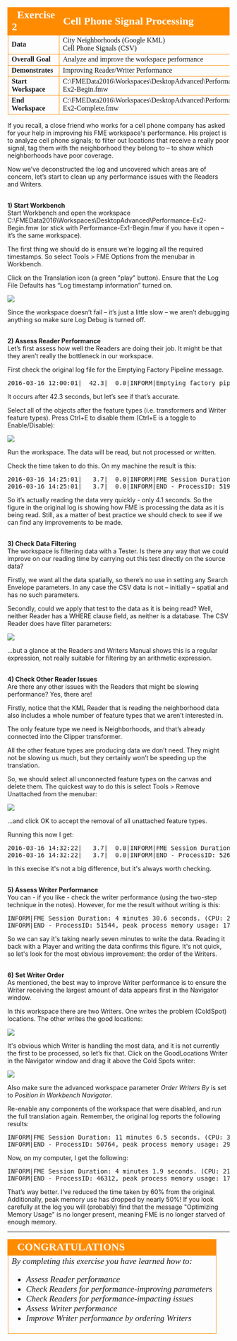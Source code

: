 <!--Exercise Section-->
<!--NB: In GitBook world we don't give a number to exercises-->

<table style="border-spacing: 0px;border-collapse: collapse;font-family:serif">
<tr>
<td style="vertical-align:middle;background-color:darkorange;border: 2px solid darkorange">
<i class="fa fa-cogs fa-lg fa-pull-left fa-fw" style="color:white;padding-right: 12px;vertical-align:text-top"></i>
<span style="color:white;font-size:x-large;font-weight: bold">Exercise 2</span>
</td>
<td style="border: 2px solid darkorange;background-color:darkorange;color:white">
<span style="color:white;font-size:x-large;font-weight: bold">Cell Phone Signal Processing</span>
</td>
</tr>

<tr>
<td style="border: 1px solid darkorange; font-weight: bold">Data</td>
<td style="border: 1px solid darkorange">City Neighborhoods (Google KML)<br>Cell Phone Signals (CSV)</td>
</tr>

<tr>
<td style="border: 1px solid darkorange; font-weight: bold">Overall Goal</td>
<td style="border: 1px solid darkorange">Analyze and improve the workspace performance</td>
</tr>

<tr>
<td style="border: 1px solid darkorange; font-weight: bold">Demonstrates</td>
<td style="border: 1px solid darkorange">Improving Reader/Writer Performance</td>
</tr>

<tr>
<td style="border: 1px solid darkorange; font-weight: bold">Start Workspace</td>
<td style="border: 1px solid darkorange">C:\FMEData2016\Workspaces\DesktopAdvanced\Performance-Ex2-Begin.fmw</td>
</tr>

<tr>
<td style="border: 1px solid darkorange; font-weight: bold">End Workspace</td>
<td style="border: 1px solid darkorange">C:\FMEData2016\Workspaces\DesktopAdvanced\Performance-Ex2-Complete.fmw</td>
</tr>

</table>

If you recall, a close friend who works for a cell phone company has asked for your help in improving his FME workspace's performance. His project is to analyze cell phone signals; to filter out locations that receive a really poor signal, tag them with the neighborhood they belong to – to show which neighborhoods have poor coverage.

Now we’ve deconstructed the log and uncovered which areas are of concern, let’s start to clean up any performance issues with the Readers and Writers.


<br>**1) Start Workbench**
<br>Start Workbench and open the workspace C:\FMEData2016\Workspaces\DesktopAdvanced\Performance-Ex2-Begin.fmw
(or stick with Performance-Ex1-Begin.fmw if you have it open – it’s the same workspace).

The first thing we should do is ensure we’re logging all the required timestamps. So select Tools > FME Options from the menubar in Workbench.

Click on the Translation icon (a green "play" button). Ensure that the Log File Defaults has “Log timestamp information” turned on.

![](./Images/Img2.45.Ex2.LogOptionsDialog.png)

Since the workspace doesn’t fail – it’s just a little slow – we aren’t debugging anything so make sure Log Debug is turned off. 


<br>**2) Assess Reader Performance**
<br>Let’s first assess how well the Readers are doing their job. It might be that they aren’t really the bottleneck in our workspace.

First check the original log file for the Emptying Factory Pipeline message.

<pre>
2016-03-16 12:00:01|  42.3|  0.0|INFORM|Emptying factory pipeline
</pre>

It occurs after 42.3 seconds, but let’s see if that’s accurate.

Select all of the objects after the feature types (i.e. transformers and Writer feature types). Press Ctrl+E to disable them (Ctrl+E is a toggle to Enable/Disable):

![](./Images/Img2.46.Ex2.DisabledWorkspaceObjects.png)

Run the workspace. The data will be read, but not processed or written.

Check the time taken to do this. On my machine the result is this:

<pre>
2016-03-16 14:25:01|   3.7|  0.0|INFORM|FME Session Duration: 4.1 seconds. (CPU: 3.4s user, 0.2s system)
2016-03-16 14:25:01|   3.7|  0.0|INFORM|END - ProcessID: 51976, peak process memory usage: 73304 kB
</pre>

So it’s actually reading the data very quickly - only 4.1 seconds. So the figure in the original log is showing how FME is processing the data as it is being read. Still, as a matter of best practice we should check to see if we can find any improvements to be made. 


<br>**3) Check Data Filtering**
<br>The workspace is filtering data with a Tester. Is there any way that we could improve on our reading time by carrying out this test directly on the source data?

Firstly, we want all the data spatially, so there’s no use in setting any Search Envelope parameters. In any case the CSV data is not – initially – spatial and has no such parameters.

Secondly, could we apply that test to the data as it is being read? Well, neither Reader has a WHERE clause field, as neither is a database. The CSV Reader does have filter parameters:

![](./Images/Img2.47.Ex2.CSVReaderFilters.png)

...but a glance at the Readers and Writers Manual shows this is a regular expression, not really suitable for filtering by an arithmetic expression.


<br>**4) Check Other Reader Issues**
<br>Are there any other issues with the Readers that might be slowing performance? Yes, there are!

Firstly, notice that the KML Reader that is reading the neighborhood data also includes a whole number of feature types that we aren’t interested in.

The only feature type we need is Neighborhoods, and that’s already connected into the Clipper transformer.

All the other feature types are producing data we don’t need. They might not be slowing us much, but they certainly won’t be speeding up the translation.

So, we should select all unconnected feature types on the canvas and delete them. The quickest way to do this is select Tools > Remove Unattached from the menubar:

![](./Images/Img2.48.Ex2.RemoveUnattached.png)

...and click OK to accept the removal of all unattached feature types.

Running this now I get:

<pre>
2016-03-16 14:32:22|   3.7|  0.0|INFORM|FME Session Duration: 3.7 seconds. (CPU: 3.5s user, 0.2s system)
2016-03-16 14:32:22|   3.7|  0.0|INFORM|END - ProcessID: 52636, peak process memory usage: 71808 kB
</pre>

In this execise it's not a big difference, but it's always worth checking.


<br>**5) Assess Writer Performance**
<br>You can - if you like - check the writer performance (using the two-step technique in the notes). However, for me the result without writing is this:

<pre>
INFORM|FME Session Duration: 4 minutes 30.6 seconds. (CPU: 245.2s user, 22.6s system)
INFORM|END - ProcessID: 51544, peak process memory usage: 1776868 kB
</pre>

So we can say it's taking nearly seven minutes to write the data. Reading it back with a Player and writing the data confirms this figure. It's not quick, so let's look for the most obvious improvement: the order of the Writers.


<br>**6) Set Writer Order**
<br>As mentioned, the best way to improve Writer performance is to ensure the Writer receiving the largest amount of data appears first in the Navigator window.

In this workspace there are two Writers. One writes the problem (ColdSpot) locations. The other writes the good locations:

![](./Images/Img2.50.Ex2.WriterNumbers.png)

It's obvious which Writer is handling the most data, and it is not currently the first to be processed, so let’s fix that. Click on the GoodLocations Writer in the Navigator window and drag it above the Cold Spots writer:

![](./Images/Img2.49.Ex2.MoveWriter.png)

Also make sure the advanced workspace parameter *Order Writers By* is set to *Position in Workbench Navigator*.

Re-enable any components of the workspace that were disabled, and run the full translation again. Remember, the original log reports the following results:

<pre>
INFORM|FME Session Duration: 11 minutes 6.5 seconds. (CPU: 306.7s user, 37.8s system)
INFORM|END - ProcessID: 50764, peak process memory usage: 2966368 kB
</pre>

Now, on my computer, I get the following:

<pre>
INFORM|FME Session Duration: 4 minutes 1.9 seconds. (CPU: 219.7s user, 19.4s system)
INFORM|END - ProcessID: 46312, peak process memory usage: 1776304 kB
</pre>

That’s way better. I’ve reduced the time taken by 60% from the original. Additionally, peak memory use has dropped by nearly 50%! If you look carefully at the log you will (probably) find that the message "Optimizing Memory Usage" is no longer present, meaning FME is no longer starved of enough memory.

---

<!--Exercise Congratulations Section--> 

<table style="border-spacing: 0px">
<tr>
<td style="vertical-align:middle;background-color:darkorange;border: 2px solid darkorange">
<i class="fa fa-thumbs-o-up fa-lg fa-pull-left fa-fw" style="color:white;padding-right: 12px;vertical-align:text-top"></i>
<span style="color:white;font-size:x-large;font-weight: bold;font-family:serif">CONGRATULATIONS</span>
</td>
</tr>

<tr>
<td style="border: 1px solid darkorange">
<span style="font-family:serif; font-style:italic; font-size:larger">
By completing this exercise you have learned how to:
<ul><li>Assess Reader performance</li>
<li>Check Readers for performance-improving parameters</li>
<li>Check Readers for performance-impacting issues</li>
<li>Assess Writer performance</li>
<li>Improve Writer performance by ordering Writers</li></ul>
</span>
</td>
</tr>
</table>
